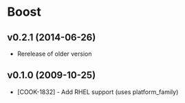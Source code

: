 Boost
========

v0.2.1 (2014-06-26)
-------------------

* Rerelease of older version


v0.1.0 (2009-10-25)
-------------------
* [COOK-1832] - Add RHEL support (uses platform_family)


